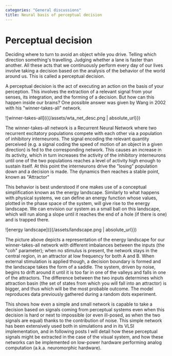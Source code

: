 ```yaml
---
categories: "General discussions"
title: Neural basis of perceptual decision
---
```


# Perceptual decision

Deciding where to turn to avoid an object while you drive.
Telling which direction something's travelling. Judging
whether a lane is faster than another. All these acts that
we continuously perform every day of our lives involve
taking a decision based on the analysis of the behavior
of the world around us. This is called a perceptual decision.

A perceptual decision is the act of executing an action on
the basis of your perception. This involves the extraction
of a relevant signal from your senses, its integration, and the
forming of a decision. But how can this happen inside our brains? One possible answer was given by Wang in 2002 with his "winner-takes-all" network.

![winner-takes-all]({{/assets/wta_net_desc.png | absolute_url}})

The winner-takes-all network is a Recurrent Neural Network
where two recurrent excitatory populations compete with each
other via a population of inhibitory interneurons. The signal
encoding the relevant quantity perceived (e.g. a signal coding
  the speed of motion of an object in a given direction) is fed
  to the corresponding network. This causes an increase in its
  activity, which in turn increases the activity of the inhibitory interneurons until one of the two populations
  reaches a level of activity high enough to sustain itself. At this point the interneurons drive the "losing" population down and a decision is made. The dynamics then reaches a stable point, known as "Attractor"

This behavior is best understood if one makes use of a conceptual simplification known as the energy landscape. Similarly to what happens with physical systems, we can define an energy function whose values, plotted in the phase space of the system, will give rise to the energy landscape. We can envision our system as a small ball on this landscape, which will run along a slope until it reaches the end of a hole (if there is one) and is trapped there.

![energy landscape]({{/assets/landscape.png | absolute_url}})

The picture above depicts a representation of the energy landscape for our winner-takes-all network with different imbalances between the inputs (the "coh" parameter); when no stimulus is present, the network stays in the central region, in an attractor at low frequency for both A and B. When external stimulation is applied though, a decision boundary is formed and the landscape takes the form of a saddle. The system, driven by noise, begins to drift around it until it is too far in one of the valleys and falls in one of the attractors. The difference between the two inputs determines which attraction basin (the set of states from which you will fall into an attractor) is bigger, and thus which will be the most probable outcome. The model reproduces data previously gathered during a random dots experiment.

This shows how even a simple and small network is capable to take a decision based on signals coming from perceptual systems even when this decision is hard or next to impossible (or even ill-posed, as when the two signals are equal) thanks to the contribution of noise. This simple network has been extensively used both in simulations and in its VLSI implementation, and in following posts I will detail how these perceptual signals might be extracted in the case of the visual system, and how these networks can be implemented on low-power hardware performing analog computation (a.k.a. neuromorphic hardware).
